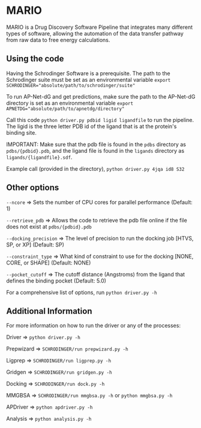 # MARIO

MARIO is a Drug Discovery Software Pipeline that integrates many different types of software, allowing the automation of the data transfer pathway from raw data to free energy calculations.

## Using the code

Having the Schrodinger Software is a prerequisite. The path to the Schrodinger suite must be set as an environmental variable `export SCHRODINGER="absolute/path/to/schrodinger/suite"`

To run AP-Net-dG and get predictions, make sure the path to the AP-Net-dG directory is set as an environmental variable `export APNETDG="absolute/path/to/apnetdg/directory"`

Call this code `python driver.py pdbid ligid ligandfile` to run the pipeline. The ligid is the three letter PDB id of the ligand that is at the protein's binding site.

IMPORTANT: Make sure that the pdb file is found in the `pdbs` directory as `pdbs/{pdbid}.pdb`, and the ligand file is found in the `ligands` directory as `ligands/{ligandfile}.sdf`.

Example call (provided in the directory), `python driver.py 4jqa id8 S32`

## Other options

`--ncore` => Sets the number of CPU cores for parallel performance (Default: 1)

`--retrieve_pdb` => Allows the code to retrieve the pdb file online if the file does not exist at `pdbs/{pdbid}.pdb`

`--docking_precision` => The level of precision to run the docking job [HTVS, SP, or XP] (Default: SP)

`--constraint_type` => What kind of constraint to use for the docking [NONE, CORE, or SHAPE] (Default: NONE)

`--pocket_cutoff` => The cutoff distance (Angstroms) from the ligand that defines the binding pocket (Default: 5.0)

For a comprehensive list of options, run `python driver.py -h`

## Additional Information

For more information on how to run the driver or any of the processes:

Driver => `python driver.py -h`

Prepwizard => `SCHRODINGER/run prepwizard.py -h`

Ligprep => `SCHRODINGER/run ligprep.py -h`

Gridgen => `SCHRODINGER/run gridgen.py -h`

Docking => `SCHRODINGER/run dock.py -h`

MMGBSA => `SCHRODINGER/run mmgbsa.py -h` or `python mmgbsa.py -h`

APDriver => `python apdriver.py -h`

Analysis => `python analysis.py -h`